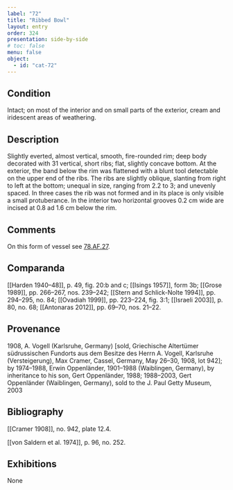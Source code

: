 ```yaml
---
label: "72"
title: "Ribbed Bowl"
layout: entry
order: 324
presentation: side-by-side
# toc: false
menu: false
object:
  - id: "cat-72"
---
```


## Condition

Intact; on most of the interior and on small parts of the exterior, cream and iridescent areas of weathering.

## Description

Slightly everted, almost vertical, smooth, fire-rounded rim; deep body decorated with 31 vertical, short ribs; flat, slightly concave bottom. At the exterior, the band below the rim was flattened with a blunt tool detectable on the upper end of the ribs. The ribs are slightly oblique, slanting from right to left at the bottom; unequal in size, ranging from 2.2 to 3; and unevenly spaced. In three cases the rib was not formed and in its place is only visible a small protuberance. In the interior two horizontal grooves 0.2 cm wide are incised at 0.8 ad 1.6 cm below the rim.

## Comments

On this form of vessel see [78.AF.27](#cat).

## Comparanda

[[Harden 1940–48]], p. 49, fig. 20:b and c; [[Isings 1957]], form 3b; [[Grose 1989]], pp. 266–267, nos. 239–242; [[Stern and Schlick-Nolte 1994]], pp. 294–295, no. 84; [[Ovadiah 1999]], pp. 223–224, fig. 3:1; [[Israeli 2003]], p. 80, no. 68; [[Antonaras 2012]], pp. 69–70, nos. 21–22.

## Provenance

1908, A. Vogell (Karlsruhe, Germany) \[sold, Griechische Altertümer südrussischen Fundorts aus dem Besitze des Herrn A. Vogell, Karlsruhe (Versteigerung), Max Cramer, Cassel, Germany, May 26–30, 1908, lot 942\]; by 1974–1988, Erwin Oppenländer, 1901–1988 (Waiblingen, Germany), by inheritance to his son, Gert Oppenländer, 1988; 1988–2003, Gert Oppenländer (Waiblingen, Germany), sold to the J. Paul Getty Museum, 2003

## Bibliography

[[Cramer 1908]], no. 942, plate 12.4.

[[von Saldern et al. 1974]], p. 96, no. 252.

## Exhibitions

None